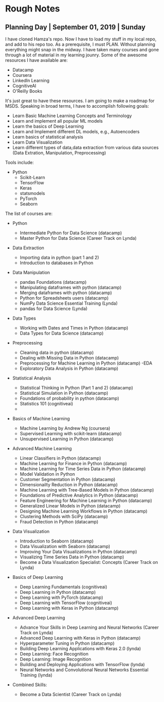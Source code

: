 # Rough Notes

## Planning Day | September 01, 2019 | Sunday

I have cloned Hamza's repo. Now I have to load my stuff in my local repo, and add to his repo too. As a prerequisite, I must PLAN. Without planning everything might snap in the midway. I have taken many courses and gone through a lot of material in my learning jounry. Some of the awesome resources I have available are:

- Datacamp
- Coursera
- LinkedIn Learning
- CognitiveAI
- O'Reilly Books

It's just great to have these resources. I am going to make a roadmap for MSDS. Speaking in broad terms, I have to accomplish following goals:

- Learn Basic Machine Learning Concepts and Terminology
- Learn and implement all popular ML models
- Learn the basics of Deep Learning
- Learn and Implement different DL models, e.g., Autoencoders
- Learn basics of statistical analysis
- Learn Data Visualization
- Learn different types of data,data extraction from various data sources (Data Extration, Manipulation, Preprocessing)


Tools include:
- Python
    - Scikit-Learn
    - TensorFlow
    - Keras
    - statsmodels
    - PyTorch
    - Seaborn


The list of courses are:

- Python 
    - Intermediate Python for Data Science (datacamp)
    - Master Python for Data Science (Career Track on Lynda)
    
- Data Extraction
    - Importing data in python (part 1 and 2)
    - Introduction to databases in Python

- Data Manipulation
    - pandas Foundations (datacamp)
    - Manipulating dataframes with python (datacamp)
    - Merging dataframes with python (datacamp)
    - Python for Spreadsheets users (datacamp)
    - NumPy Data Science Essential Training (Lynda)
    - pandas for Data Science (Lynda)

- Data Types
    - Working with Dates and Times in Python (datacamp)
    - Data Types for Data Science (datacamp)

-  Preprocessing
    - Cleaning data in python (datacamp)
    - Dealing with Missing Data in Python (datacamp)
    - Preprocessing for Machine Learning in
     Python (datacamp)
-EDA
    - Exploratory Data Analysis in Python (datacamp)

- Statistical Analysis
    - Statistical Thinking in Python (Part 1 and 2) (datacamp)
    - Statistical Simulation in Python (datacamp)
    - Foundations of probability in python (datacamp)
    - Statistics 101 (cognitiveai)
    - 

- Basics of Machine Learning
    - Machine Learning by Andrew Ng (coursera)
    - Supervised Learning with scikit-learn (datacamp)
    - Unsupervised Learning in Python (datacamp)

- Advanced Machine Learning
    - Linear Classifiers in Python (datacamp)
    - Machine Learning for Finance in Python (datacamp)
    - Machine Learning for Time Series Data in Python (datacamp)
    - Model Validation in Python
    - Customer Segmentation in Python (datacamp)
    - Dimensionailty Reduction in Python (datacamp)
    - Machine Learning with Tree-Based Models in Python (datacamp)
    - Foundations of Predictive Analytics in Python (datacamp)
    - Feature Engineering for Machine Learning in Python (datacamp)
    - Generalized Linear Models in Python (datacamp)
    - Designing Machine Learning Workflows in Python (datacamp)
    - Clustering Methods with SciPy (datacamp)
    - Fraud Detection in Python (datacamp)
    
- Data Visualization
    - Introduction to Seaborn (datacamp)
    - Data Visualization with Seaborn (datacamp)
    - Improving Your Data Visualizations in Python (datacamp)
    - Visualizing Time Series Data in Python (datacamp)
    - Become a Data Visualization Specialist: Concepts (Career Track on Lynda)

- Basics of Deep Learning
    - Deep Learning Fundamentals (cognitiveai)
    - Deep Learning in Python (datacamp)
    - Deep Learning with PyTorch (datacamp)
    - Deep Learning with TensorFlow (cognitiveai)
    - Deep Learning with Keras in Python (datacamp)

- Advanced Deep Learning
    - Advance Your Skills in Deep Learning and Neural Networks (Career Track on Lynda)
    - Advanced Deep Learning with Keras in Python (datacamp)
    - Hyperparameter Tuning in Python (datacamp)
    - Building Deep Learning Applications with Keras 2.0 (lynda)
    - Deep Learning: Face Recognition
    - Deep Learning: Image Recognition
    - Building and Deploying Applications with TensorFlow (lynda)
    - Neural Networks and Convolutional Neural Networks Essential Training (lynda)

- Combined Skills:
    - Become a Data Scientist (Career Track on Lynda)

